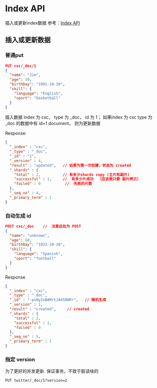 # Index API
插入或更新index数据
参考：[Index API](https://www.elastic.co/guide/en/elasticsearch/reference/6.5/docs-index_.html)

## 插入或更新数据

### 普通put
```json
PUT cxc/_doc/1
{
  "name": "Jim",
  "age": 30,
  "birthDay": "1991-10-10",
  "skill": {
    "language": "English",
    "sport": "basketball"
  }
}
```
插入数据 index 为 cxc， type 为 _doc， id 为 1；
如果index 为 cxc type 为 _doc 的数据中有 id=1 document， 则为更新数据

Response:
```json
{
  "_index" : "cxc",
  "_type" : "_doc",
  "_id" : "1",
  "_version" : 4,
  "result" : "updated",   // 如果为第一次创建，状态为 created
  "_shards" : {
    "total" : 2,          // 有多少shards copy (主片和副片)
    "successful" : 1,     //  有多少片成功  （应该是只要 副片拷贝）
    "failed" : 0           //  失败的片数
  },
  "_seq_no" : 4,
  "_primary_term" : 1
}
```

### 自动生成 id
```json
POST cxc/_doc    //  注意此处为 POST
{
  "name": "unknown",
  "age": 88,
  "birthDay": "1933-10-10",
  "skill": {
    "language": "Spanish",
    "sport": "football"
  }
}
```
Response
```json
{
  "_index" : "cxc",
  "_type" : "_doc",
  "_id" : "-psNy3sBAMrtJ44SONRr",   // 随机生成
  "_version" : 1,
  "result" : "created",     // created
  "_shards" : {
    "total" : 2,
    "successful" : 1,
    "failed" : 0
  },
  "_seq_no" : 5,
  "_primary_term" : 1
}
```


### 指定 version
为了更好的并发更新. 保证事务，不致于脏读啥的
```http request
PUT twitter/_doc/1?version=2
```